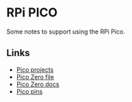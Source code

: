 # RPi PICO

Some notes to support using the RPi Pico.

## Links

 * [Pico projects](https://projects.raspberrypi.org/en/projects?hardware%5B%5D=pico)
 * [Pico Zero file](https://pypi.org/project/picozero/)
 * [Pico Zero docs](https://picozero.readthedocs.io/)
 * [Pico pins](https://datasheets.raspberrypi.com/pico/Pico-R3-A4-Pinout.pdf)
